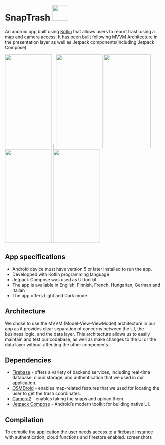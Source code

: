 # SnapTrash <img src="https://user-images.githubusercontent.com/66414968/235732606-1ca8d627-8ef7-45e8-9495-9fa4776a5e9c.png" width=50 height=50>
An android app built using [Kotlin](https://developer.android.com/kotlin) that allows users to report trash using a map and camera access.
It has been built following [MVVM Architecture](https://developer.android.com/topic/libraries/architecture/viewmodel) in the presentation layer as well as Jetpack components(including Jetpack Compose).

<img src="https://user-images.githubusercontent.com/66414968/235723111-613acc2b-6945-4dd2-a8e6-f44877256aad.jpg" width=150 height=300> | <img src="https://user-images.githubusercontent.com/66414968/235723168-a5a54eb8-1b37-40ec-bb8f-50c3cb0b3a52.jpg" width=150 height=300>
<img src="https://user-images.githubusercontent.com/66414968/235723249-c69c2ccf-ad79-44ff-8cf6-d5763bcea1a3.jpg" width=150 height=300>
<img src="https://user-images.githubusercontent.com/66414968/235728115-9d697b8c-74cf-4505-96de-02cdd856cac6.jpg" width=150 height=300>
<img src="https://user-images.githubusercontent.com/66414968/235728130-fea5cb6e-a863-467a-8d7e-d231140c36d3.jpg" width=150 height=300>


##  App specifications

* Android device must have version 5 or later installed to run the app.
* Developped with Kotlin programming language
* Jetpack Compose was used as UI toolkit
* The app is available in English, Finnish, French, Hungarian, German and Italian
* The app offers Light and Dark mode

## Architecture

We chose to use the MVVM (Model-View-ViewModel) architecture in our app as it provides clear separation of concerns between the UI, the business logic, and the data layer. 
This architecture allows us to easily maintain and test our codebase, as well as make changes to the UI or the data layer without affecting the other components. 

## Dependencies

* [Firebase](https://firebase.google.com/products-build) - offers a variety of backend services, including real-time database, cloud storage, and authentication that we used in our application.
* [OSMDroid](https://github.com/osmdroid/osmdroid) - enables map-related features that we used for locating the user to get the trash coordinates.
* [Camera2](https://developer.android.com/training/camera2) - enables taking the snaps and upload them.
* [Jetpack Compose](https://developer.android.com/jetpack/compose) - Android’s modern toolkit for building native UI.

## Compilation

To compile the application the user needs access to a firebase instance with authentication, cloud functions and firestore enabled. 
screenshots
